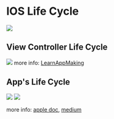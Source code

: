 # IOS Life Cycle
![](demo/1)

## View Controller Life Cycle
![](demo/4)
more info:
[LearnAppMaking](https://learnappmaking.com/view-controller-uiviewcontroller-ios-swift/)

## App's Life Cycle
![](demo/2)
![](demo/3)

more info:
[apple doc](https://developer.apple.com/documentation/uikit/app_and_environment/managing_your_app_s_life_cycle), [medium](https://medium.com/@neroxiao/ios-app-life-cycle-ec1b31cee9dc)
